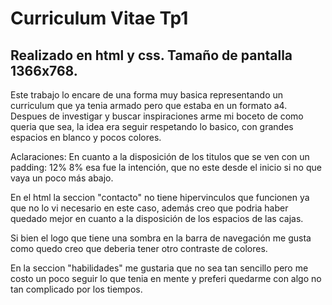 # Curriculum Vitae Tp1
## Realizado en html y css. Tamaño de pantalla 1366x768.
  Este trabajo lo encare de una forma muy basica representando un curriculum que ya tenia armado pero que estaba en un formato a4. Despues de investigar y buscar inspiraciones arme mi boceto de como queria que sea, la idea era seguir respetando lo basico, con grandes espacios en blanco y pocos colores. 

  Aclaraciones:
En cuanto a la disposición de los titulos que se ven con un padding: 12% 8% esa fue la intención, que no este desde el inicio si no que vaya un poco más abajo.

En el html la seccion "contacto" no tiene hipervinculos que funcionen ya que no lo vi necesario en este caso, además creo que podria haber quedado mejor en cuanto a la disposición de los espacios de las cajas.

Si bien el logo que tiene una sombra en la barra de navegación me gusta como quedo creo que deberia tener otro contraste de colores.

En la seccion "habilidades" me gustaria que no sea tan sencillo pero me costo un poco seguir lo que tenia en mente y preferi quedarme con algo no tan complicado por los tiempos.


